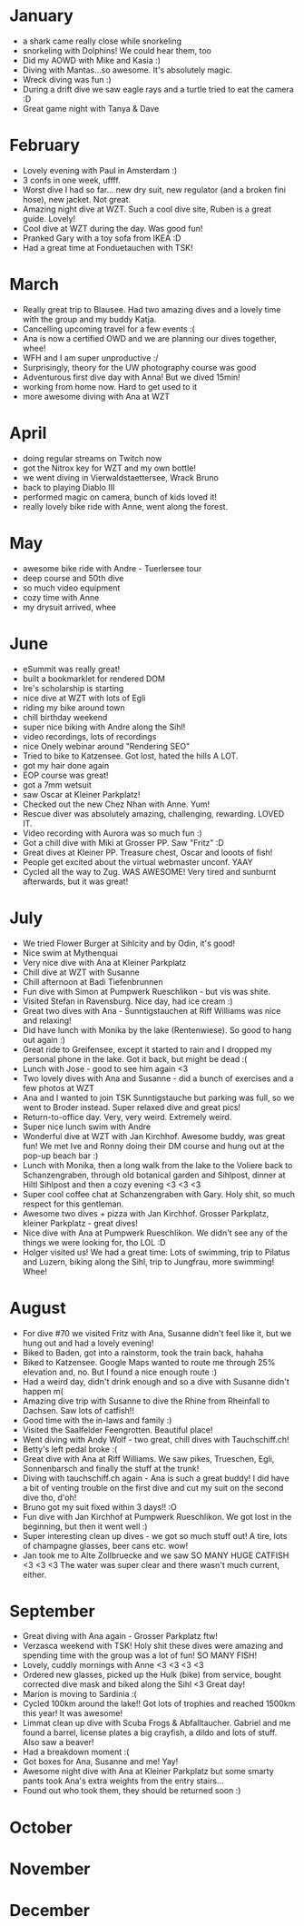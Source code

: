 # January
- a shark came really close while snorkeling
- snorkeling with Dolphins! We could hear them, too
- Did my AOWD with Mike and Kasia :)
- Diving with Mantas...so awesome. It's absolutely magic.
- Wreck diving was fun :)
- During a drift dive we saw eagle rays and a turtle tried to eat the camera :D
- Great game night with Tanya & Dave

# February
- Lovely evening with Paul in Amsterdam :)
- 3 confs in one week, uffff.
- Worst dive I had so far... new dry suit, new regulator (and a broken fini hose), new jacket. Not great.
- Amazing night dive at WZT. Such a cool dive site, Ruben is a great guide. Lovely!
- Cool dive at WZT during the day. Was good fun!
- Pranked Gary with a toy sofa from IKEA :D
- Had a great time at Fonduetauchen with TSK!

# March
- Really great trip to Blausee. Had two amazing dives and a lovely time with the group and my buddy Katja.
- Cancelling upcoming travel for a few events :(
- Ana is now a certified OWD and we are planning our dives together, whee!
- WFH and I am super unproductive :/
- Surprisingly, theory for the UW photography course was good 
- Adventurous first dive day with Anna! But we dived 15min! 
- working from home now. Hard to get used to it 
- more awesome diving with Ana at WZT

# April
- doing regular streams on Twitch now 
- got the Nitrox key for WZT and my own bottle! 
- we went diving in Vierwaldstaettersee, Wrack Bruno
- back to playing Diablo III
- performed magic on camera, bunch of kids loved it! 
- really lovely bike ride with Anne, went along the forest. 

# May
- awesome bike ride with Andre - Tuerlersee tour
- deep course and 50th dive
- so much video equipment 
- cozy time with Anne 
- my drysuit arrived, whee

# June
- eSummit was really great! 
- built a bookmarklet for rendered DOM
- Ire's scholarship is starting
- nice dive at WZT with lots of Egli
- riding my bike around town 
- chill birthday weekend
- super nice biking with Andre along the Sihl!
- video recordings, lots of recordings 
- nice Onely webinar around "Rendering SEO"
- Tried to bike to Katzensee. Got lost, hated the hills A LOT.
- got my hair done again 
- EOP course was great! 
- got a 7mm wetsuit 
- saw Oscar at Kleiner Parkplatz!
- Checked out the new Chez Nhan with Anne. Yum!
- Rescue diver was absolutely amazing, challenging, rewarding. LOVED IT.
- Video recording with Aurora was so much fun :)
- Got a chill dive with Miki at Grosser PP. Saw "Fritz" :D
- Great dives at Kleiner PP. Treasure chest, Oscar and looots of fish!
- People get excited about the virtual webmaster unconf. YAAY
- Cycled all the way to Zug. WAS AWESOME! Very tired and sunburnt afterwards, but it was great!

# July
- We tried Flower Burger at Sihlcity and by Odin, it's good!
- Nice swim at Mythenquai
- Very nice dive with Ana at Kleiner Parkplatz
- Chill dive at WZT with Susanne
- Chill afternoon at Badi Tiefenbrunnen
- Fun dive with Simon at Pumpwerk Rueschlikon - but vis was shite.
- Visited Stefan in Ravensburg. Nice day, had ice cream :)
- Great two dives with Ana - Sunntigstauchen at Riff Williams was nice and relaxing!
- Did have lunch with Monika by the lake (Rentenwiese). So good to hang out again :)
- Great ride to Greifensee, except it started to rain and I dropped my personal phone in the lake. Got it back, but might be dead :(
- Lunch with Jose - good to see him again <3
- Two lovely dives with Ana and Susanne - did a bunch of exercises and a few photos at WZT
- Ana and I wanted to join TSK Sunntigstauche but parking was full, so we went to Broder instead. Super relaxed dive and great pics!
- Return-to-office day. Very, very weird. Extremely weird.
- Super nice lunch swim with Andre
- Wonderful dive at WZT with Jan Kirchhof. Awesome buddy, was great fun! We met Ive and Ronny doing their DM course and hung out at the pop-up beach bar :)
- Lunch with Monika, then a long walk from the lake to the Voliere back to Schanzengraben, through old botanical garden and Sihlpost, dinner at Hiltl Sihlpost and then a cozy evening <3 <3 <3
- Super cool coffee chat at Schanzengraben with Gary. Holy shit, so much respect for this gentleman.
- Awesome two dives + pizza with Jan Kirchhof. Grosser Parkplatz, kleiner Parkplatz - great dives!
- Nice dive with Ana at Pumpwerk Rueschlikon. We didn't see any of the things we were looking for, tho LOL :D
- Holger visited us! We had a great time: Lots of swimming, trip to Pilatus and Luzern, biking along the Sihl, trip to Jungfrau, more swimming! Whee!

# August
- For dive #70 we visited Fritz with Ana, Susanne didn't feel like it, but we hung out and had a lovely evening!
- Biked to Baden, got into a rainstorm, took the train back, hahaha
- Biked to Katzensee. Google Maps wanted to route me through 25% elevation and, no. But I found a nice enough route :)
- Had a weird day, didn't drink enough and so a dive with Susanne didn't happen m(
- Amazing dive trip with Susanne to dive the Rhine from Rheinfall to Dachsen. Saw lots of catfish!!
- Good time with the in-laws and family :)
- Visited the Saalfelder Feengrotten. Beautiful place!
- Went diving with Andy Wolf - two great, chill dives with Tauchschiff.ch!
- Betty's left pedal broke :(
- Great dive with Ana at Riff Williams. We saw pikes, Trueschen, Egli, Sonnenbarsch and finally the stuff at the trunk!
- Diving with tauchschiff.ch again - Ana is such a great buddy! I did have a bit of venting trouble on the first dive and cut my suit on the second dive tho, d'oh!
- Bruno got my suit fixed within 3 days!! :O
- Fun dive with Jan Kirchhof at Pumpwerk Rueschlikon. We got lost in the beginning, but then it went well :)
- Super interesting clean up dives - we got so much stuff out! A tire, lots of champagne glasses, beer cans etc. wow!
- Jan took me to Alte Zollbruecke and we saw SO MANY HUGE CATFISH <3 <3 <3 The water was super clear and there wasn't much current, either.

# September
- Great diving with Ana again - Grosser Parkplatz ftw!
- Verzasca weekend with TSK! Holy shit these dives were amazing and spending time with the group was a lot of fun! SO MANY FISH!
- Lovely, cuddly mornings with Anne <3 <3 <3 <3
- Ordered new glasses, picked up the Hulk (bike) from service, bought corrected dive mask and biked along the Sihl <3 Great day!
- Marion is moving to Sardinia :(
- Cycled 100km around the lake!! Got lots of trophies and reached 1500km this year! It was awesome! 
- Limmat clean up dive with Scuba Frogs & Abfalltaucher. Gabriel and me found a barrel, license plates a big crayfish, a dildo and lots of stuff. Also saw a beaver! 
- Had a breakdown moment :(
- Got boxes for Ana, Susanne and me! Yay!
- Awesome night dive with Ana at Kleiner Parkplatz but some smarty pants took Ana's extra weights from the entry stairs...
- Found out who took them, they should be returned soon :)

# October
# November
# December